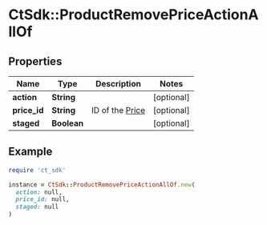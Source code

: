 # CtSdk::ProductRemovePriceActionAllOf

## Properties

| Name | Type | Description | Notes |
| ---- | ---- | ----------- | ----- |
| **action** | **String** |  | [optional] |
| **price_id** | **String** | ID of the [Price](#price) | [optional] |
| **staged** | **Boolean** |  | [optional] |

## Example

```ruby
require 'ct_sdk'

instance = CtSdk::ProductRemovePriceActionAllOf.new(
  action: null,
  price_id: null,
  staged: null
)
```


